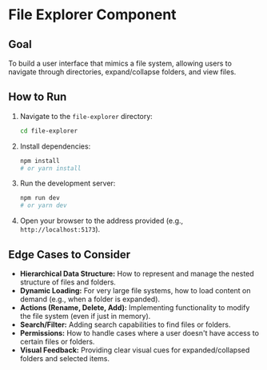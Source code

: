 # File Explorer Component

## Goal

To build a user interface that mimics a file system, allowing users to navigate through directories, expand/collapse folders, and view files.

## How to Run

1.  Navigate to the `file-explorer` directory:
    ```bash
    cd file-explorer
    ```
2.  Install dependencies:
    ```bash
    npm install
    # or yarn install
    ```
3.  Run the development server:
    ```bash
    npm run dev
    # or yarn dev
    ```
4.  Open your browser to the address provided (e.g., `http://localhost:5173`).

## Edge Cases to Consider

*   **Hierarchical Data Structure:** How to represent and manage the nested structure of files and folders.
*   **Dynamic Loading:** For very large file systems, how to load content on demand (e.g., when a folder is expanded).
*   **Actions (Rename, Delete, Add):** Implementing functionality to modify the file system (even if just in memory).
*   **Search/Filter:** Adding search capabilities to find files or folders.
*   **Permissions:** How to handle cases where a user doesn't have access to certain files or folders.
*   **Visual Feedback:** Providing clear visual cues for expanded/collapsed folders and selected items.